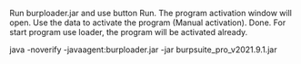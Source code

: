 Run burploader.jar and use button Run. The program activation window will open. Use the data to activate the program (Manual activation). Done.
For start program use loader, the program will be activated already.   
   
         
      
java -noverify -javaagent:burploader.jar -jar burpsuite_pro_v2021.9.1.jar
